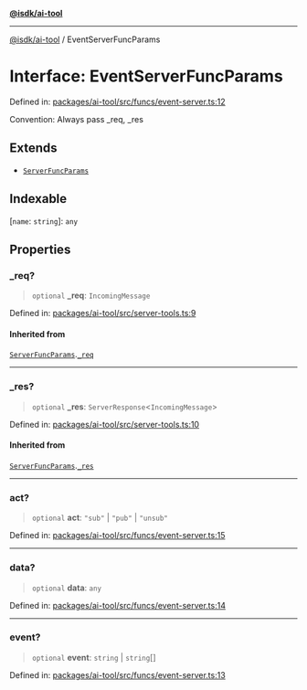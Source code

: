 [**@isdk/ai-tool**](../README.md)

***

[@isdk/ai-tool](../globals.md) / EventServerFuncParams

# Interface: EventServerFuncParams

Defined in: [packages/ai-tool/src/funcs/event-server.ts:12](https://github.com/isdk/ai-tool.js/blob/077730e62e6c723611b64a587e36b69766741af4/src/funcs/event-server.ts#L12)

Convention: Always pass _req, _res

## Extends

- [`ServerFuncParams`](ServerFuncParams.md)

## Indexable

\[`name`: `string`\]: `any`

## Properties

### \_req?

> `optional` **\_req**: `IncomingMessage`

Defined in: [packages/ai-tool/src/server-tools.ts:9](https://github.com/isdk/ai-tool.js/blob/077730e62e6c723611b64a587e36b69766741af4/src/server-tools.ts#L9)

#### Inherited from

[`ServerFuncParams`](ServerFuncParams.md).[`_req`](ServerFuncParams.md#_req)

***

### \_res?

> `optional` **\_res**: `ServerResponse`\<`IncomingMessage`\>

Defined in: [packages/ai-tool/src/server-tools.ts:10](https://github.com/isdk/ai-tool.js/blob/077730e62e6c723611b64a587e36b69766741af4/src/server-tools.ts#L10)

#### Inherited from

[`ServerFuncParams`](ServerFuncParams.md).[`_res`](ServerFuncParams.md#_res)

***

### act?

> `optional` **act**: `"sub"` \| `"pub"` \| `"unsub"`

Defined in: [packages/ai-tool/src/funcs/event-server.ts:15](https://github.com/isdk/ai-tool.js/blob/077730e62e6c723611b64a587e36b69766741af4/src/funcs/event-server.ts#L15)

***

### data?

> `optional` **data**: `any`

Defined in: [packages/ai-tool/src/funcs/event-server.ts:14](https://github.com/isdk/ai-tool.js/blob/077730e62e6c723611b64a587e36b69766741af4/src/funcs/event-server.ts#L14)

***

### event?

> `optional` **event**: `string` \| `string`[]

Defined in: [packages/ai-tool/src/funcs/event-server.ts:13](https://github.com/isdk/ai-tool.js/blob/077730e62e6c723611b64a587e36b69766741af4/src/funcs/event-server.ts#L13)
